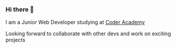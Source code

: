 ### Hi there 👋

I am a Junior Web Developer studying at [Coder Academy](https://https://coderacademy.edu.au/)

Looking forward to collaborate with other devs and work on exciting projects 

<!--
**DarkoAU/DarkoAU** is a ✨ _special_ ✨ repository because its `README.md` (this file) appears on your GitHub profile.

Here are some ideas to get you started:

- 🔭 I’m currently working on ...
- 🌱 I’m currently learning ...
- 👯 I’m looking to collaborate on ...
- 🤔 I’m looking for help with ...
- 💬 Ask me about ...
- 📫 How to reach me: ...
- 😄 Pronouns: ...
- ⚡ Fun fact: ...
-->
